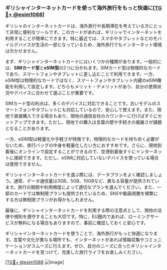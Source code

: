 ### ギリシャインターネットカードを使って海外旅行をもっと快適に[[TG💪+ @esim1088](https://t.me/s/esim1088)]

ギリシャのインターネットカードは、海外旅行や長期滞在を考えている方にとって非常に便利なツールです。このカードがあれば、ギリシャでインターネットを利用することが簡単にできます。特に最近では、スマホやタブレットなどのモバイルデバイスが生活の一部となっているため、海外旅行でもインターネット環境は欠かせません。

まず、ギリシャインターネットカードにはいくつかの種類があります。一般的には、**SIMカード型**と**eSIM型**の2つに分かれます。SIMカード型は物理的なカードであり、スマートフォンやタブレットに差し込むことで利用できます。一方、eSIM型は物理的なカードではなく、スマートフォンやタブレット内蔵のeSIM機能を利用して設定します。どちらもメリット・デメリットがあり、自分の使用状況やデバイスに合わせて選ぶことが重要です。

SIMカード型の利点は、多くのデバイスに対応できることです。古いモデルのスマートフォンやタブレットにも対応しているので、安心して使えます。また、現地で直接購入できる場合もあり、現地の通信会社のカウンターに行けばすぐにセットアップできます。ただし、現地での購入は言葉の壁や手続きの複雑さが課題となることがあります。

一方、eSIM型は軽量化や手軽さが特徴です。物理的なカードを持ち歩く必要がないため、旅行バッグの中身を軽量化したい方におすすめです。さらに、現地到着後にオンラインで設定することができるので、空港到着後すぐにインターネットに接続できます。ただし、eSIMに対応していないデバイスを使っている場合は使用できません。

ギリシャインターネットカードを選ぶ際には、データプランをよく確認しましょう。通常、データ通信量は3GB、5GB、10GBなど、異なる容量が提供されています。旅行の期間や利用頻度によって適切なプランを選んでください。また、一部のカードでは無制限プランも提供されているため、SNSや動画視聴を頻繁にする方は無制限プランがお得かもしれません。

最後に、ギリシャインターネットカードを利用する際の注意点として、現地の法律や規則を遵守することも大切です。特に、EU圏内であれば、ローミングサービスが無料になる場合もありますので、事前に確認しておくと安心です。

ギリシャインターネットカードを使うことで、海外旅行がもっと快適になります。言葉や文化が異なる場所でも、インターネットがあれば情報収集やコミュニケーションがスムーズに行えます。ぜひ、自分のニーズに合ったギリシャインターネットカードを見つけて、充実した旅行ライフをお楽しみください。

[[TG💪+ @esim1088](https://t.me/s/esim1088) ![Image](https://i.postimg.cc/Y0z9fWf4/image.png)]